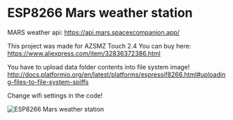 # ESP8266 Mars weather station

MARS weather api: https://api.mars.spacexcompanion.app/

This project was made for AZSMZ Touch 2.4
You can buy here: https://www.aliexpress.com/item/32836372386.html

You have to upload data folder contents into file system image!
http://docs.platformio.org/en/latest/platforms/espressif8266.html#uploading-files-to-file-system-spiffs

Change wifi settings in the code!

![ESP8266 Mars weather station](http://nz-smartlife.hu/mars.jpg)
